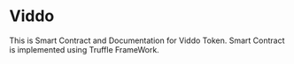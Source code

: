 # Viddo

This is Smart Contract and Documentation for Viddo Token. 
Smart Contract is implemented using Truffle FrameWork. 
